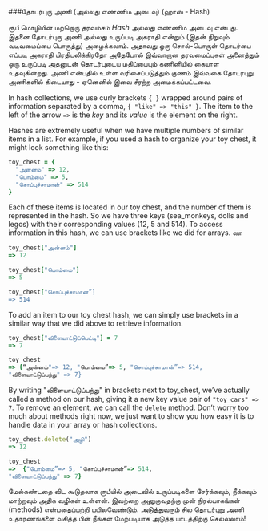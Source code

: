 ###தோடர்புரு அணி (அல்லது எண்ணிம அடைவு)  (ஹாஸ் - Hash)

ரூபீ மொழியின் மற்றொரு தரவம்சம் _Hash_ அல்லது எண்ணிம அடைவு என்பது. இதனை தோடர்புரு அணி அல்லது உருப்படி அகராதி என்றும் (இதன் நிறுவும் வடிவமைப்பை பொருத்து) அழைக்கலாம்.
அதாவது ஒரு சொல்-பொருள் தொடர்பை எப்படி அகராதி பிரதிபலிக்கிரதோ அதேபோல் இவ்வாறான தரவமைப்புகள் அனைத்தும் ஒரு உருப்படி அதனுடன் தொடர்புடைய மதிப்பையும் கணினியில் கையாள உதவுகின்றது. அணி என்பதில் உள்ள வரிசைப்படுத்தும் குணம் இவ்வகை தோடரபுறு அணிகளில் கிடையாது - ஏனெனில் இவை சீரற்ற அமைக்கப்பட்டவை.

In hash collections, we use curly brackets `{ }` wrapped around pairs of information separated by a comma, `{ "like" => "this" }`. The item to the left of the arrow `=>` is the _key_ and its _value_ is the element on the right.

Hashes are extremely useful when we have multiple numbers of similar items in a list. For example, if you used a hash to organize your toy chest, it might look something like this:

```ruby
toy_chest = {
  "அன்னம்" => 12,
  "பொம்மை" => 5,
  "சொப்புச்சாமான்" => 514
}
```

Each of these items is located in our toy chest, and the number of them is represented in the hash. So we have three keys (sea_monkeys, dolls and legos) with their corresponding values (12, 5 and 514). To access information in this hash, we can use brackets like we did for arrays.
ண
```ruby
toy_chest["அன்னம்"]
=> 12

toy_chest["பொம்மை"]
=> 5

toy_chest["சொப்புச்சாமான்”]
=> 514
```

To add an item to our toy chest hash, we can simply use brackets in a similar way that we did above to retrieve information.

```ruby
toy_chest["விளையாட்டுப்பெட்டி"] = 7
=> 7

toy_chest
=> {“அன்னம்"=> 12, "பொம்மை”=> 5, "சொப்புச்சாமான்”=> 514,
"விளையாட்டுப்பந்து" => 7}
```

By writing "விளையாட்டுப்பந்து" in brackets next to toy_chest, we’ve actually called a method on our hash, giving it a new key value pair of `"toy_cars" => 7`. To remove an element, we can call the `delete` method. Don’t worry too much about methods right now, we just want to show you how easy it is to handle data in your array or hash collections.

```ruby
toy_chest.delete("அழி")
=> 12

toy_chest
=>  {"பொம்மை”=> 5, "சொப்புச்சாமான்”=> 514,
"விளையாட்டுப்பந்து" => 7}
```

மேல்கண்டதை விட கூடுதலாக ரூபீயில் அடைவில் உருப்படிகளை சேர்க்கவும், நீக்கவும் மாற்றவும் அதிக வழிகள் உள்ளன். இவற்றை அனுகுவதற்கு முன் நிரல்பாகங்கள் (methods) என்பதைப்பற்றி பயிலவேண்டும். அடுத்துவரும் சில தொடர்புறு அணி உதாரணங்களை வசித்த பின் நீங்கள் மேற்படியாக அடுத்த பாடத்திற்கு செல்லலாம்!


<div style="height:30px;"></div>
